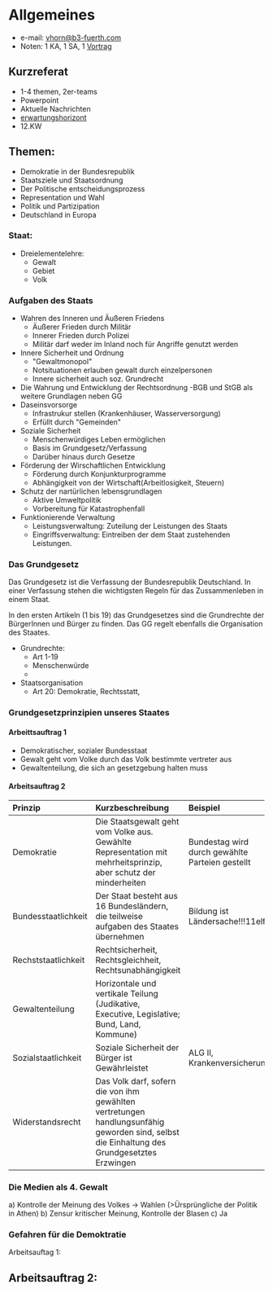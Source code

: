 # Allgemeines

- e-mail: vhorn@b3-fuerth.com
- Noten: 1 KA, 1 SA, 1 [Vortrag](#kurzreferat)

## Kurzreferat

- 1-4 themen, 2er-teams
- Powerpoint
- Aktuelle Nachrichten
- [erwartungshorizont]()
- 12.KW

## Themen:

- Demokratie in der Bundesrepublik
- Staatsziele und Staatsordnung
- Der Politische entscheidungsprozess
- Representation und Wahl
- Politik und Partizipation
- Deutschland in Europa

### Staat:

- Dreielementelehre:
  - Gewalt
  - Gebiet
  - Volk

### Aufgaben des Staats

- Wahren des Inneren und Äußeren Friedens
  - Äußerer Frieden durch Militär
  - Innerer Frieden durch Polizei
  - Militär darf weder im Inland noch für Angriffe genutzt werden
- Innere Sicherheit und Ordnung
  - "Gewaltmonopol"
  - Notsituationen erlauben gewalt durch einzelpersonen
  - Innere sicherheit auch soz. Grundrecht
- Die Wahrung und Entwicklung der Rechtsordnung
  -BGB und StGB als weitere Grundlagen neben GG
- Daseinsvorsorge
  - Infrastrukur stellen (Krankenhäuser, Wasserversorgung)
  - Erfüllt durch "Gemeinden"
- Soziale Sicherheit
  - Menschenwürdiges Leben ermöglichen
  - Basis im Grundgesetz/Verfassung
  - Darüber hinaus durch Gesetze
- Förderung der Wirschaftlichen Entwicklung
  - Förderung durch Konjunkturprogramme
  - Abhängigkeit von der Wirtschaft(Arbeitlosigkeit, Steuern)
- Schutz der nartürlichen lebensgrundlagen
  - Aktive Umweltpolitik
  - Vorbereitung für Katastrophenfall
- Funktionierende Verwaltung
  - Leistungsverwaltung: Zuteilung der Leistungen des Staats
  - Eingriffsverwaltung: Eintreiben der dem Staat zustehenden Leistungen.

### Das Grundgesetz

Das Grundgesetz ist die Verfassung der Bundesrepublik Deutschland. In einer Verfassung stehen die wichtigsten Regeln für das Zussammenleben in einem Staat.

In den ersten Artikeln (1 bis 19) das Grundgesetzes sind die Grundrechte der BürgerInnen und Bürger zu finden. Das GG regelt ebenfalls die Organisation des Staates.

- Grundrechte:
  - Art 1-19
  - Menschenwürde
  - 
- Staatsorganisation
  - Art 20: Demokratie, Rechtsstatt, 

### Grundgesetzprinzipien unseres Staates
#### Arbeittsauftrag 1

-  Demokratischer, sozialer Bundesstaat
-  Gewalt geht vom Volke durch das Volk bestimmte vertreter aus
-  Gewaltenteilung, die sich an gesetzgebung halten muss

#### Arbeitsauftrag 2

|Prinzip|Kurzbeschreibung|Beispiel|
|:------|:---------------|:-------|
|Demokratie| Die Staatsgewalt geht vom Volke aus. Gewählte Representation mit mehrheitsprinzip, aber schutz der minderheiten| Bundestag wird durch gewählte Parteien gestellt|
|Bundesstaatlichkeit| Der Staat besteht aus 16 Bundesländern, die teilweise aufgaben des Staates übernehmen| Bildung ist Ländersache!!!11elf!|
|Rechststaatlichkeit| Rechtsicherheit, Rechtsgleichheit, Rechtsunabhängigkeit | |
|Gewaltenteilung | Horizontale und vertikale Teilung (Judikative, Executive, Legislative; Bund, Land, Kommune)||
|Sozialstaatlichkeit|  Soziale Sicherheit der Bürger ist Gewährleistet | ALG II, Krankenversicherung|
|Widerstandsrecht| Das Volk darf, sofern die von ihm gewählten vertretungen handlungsunfähig geworden sind, selbst die Einhaltung des Grundgesetztes Erzwingen||

### Die Medien als 4. Gewalt

a) Kontrolle der Meinung des Volkes -> Wahlen (>Ürsprüngliche der Politik in Athen)
b) Zensur kritischer Meinung, Kontrolle der Blasen
c) Ja

### Gefahren für die Demoktratie

Arbeitsauftag 1:

Arbeitsauftrag 2:
 - 




